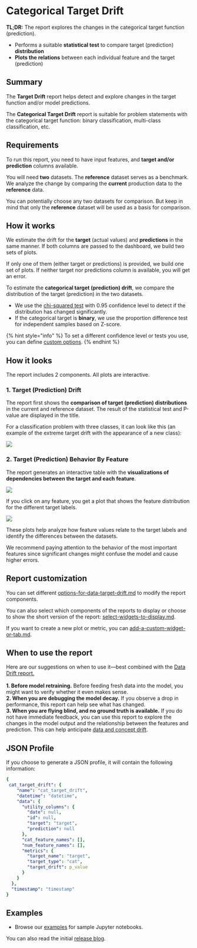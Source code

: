# Categorical Target Drift

**TL;DR:** The report explores the changes in the categorical target function (prediction).&#x20;

* Performs a suitable **statistical test** to compare target (prediction) **distribution**&#x20;
* **Plots the relations** between each individual feature and the target (prediction)

## Summary

The **Target Drift** report helps detect and explore changes in the target function and/or model predictions.&#x20;

The **Categorical Target Drift** report is suitable for problem statements with the categorical target function: binary classification, multi-class classification, etc.

## Requirements

To run this report, you need to have input features, and **target and/or prediction** columns available.

You will need **two** datasets. The **reference** dataset serves as a benchmark. We analyze the change by comparing the **current** production data to the **reference** data.

You can potentially choose any two datasets for comparison. But keep in mind that only the **reference** dataset will be used as a basis for comparison.&#x20;

## How it works

We estimate the drift for the **target** (actual values) and **predictions** in the same manner. If both columns are passed to the dashboard, we build two sets of plots.&#x20;

If only one of them (either target or predictions) is provided, we build one set of plots. If neither target nor predictions column is available, you will get an error.

To estimate the **categorical target (prediction) drift**, we compare the distribution of the target (prediction) in the two datasets.&#x20;

* We use the [chi-squared test](https://en.wikipedia.org/wiki/Chi-squared\_test) with 0.95 confidence level to detect if the distribution has changed significantly.
* If the categorical target is **binary**, we use the proportion difference test for independent samples based on Z-score.

{% hint style="info" %}
To set a different confidence level or tests you use, you can define [custom options](../../step-by-step-guides/report-customization/options-for-data-target-drift.md).
{% endhint %}

## How it looks

The report includes 2 components. All plots are interactive.

### 1. Target (Prediction) Drift&#x20;

The report first shows the **comparison of target (prediction) distributions** in the current and reference dataset. The result of the statistical test and P-value are displayed in the title.

For a classification problem with three classes, it can look like this (an example of the extreme target drift with the appearance of a new class):

![](../../.gitbook/assets/cat_target_drift.png)

### 2. Target (Prediction) Behavior By Feature

The report generates an interactive table with the **visualizations of dependencies between the target and each feature**.&#x20;

![](../../.gitbook/assets/cat_target_drift_behavior_by_feature.png)

If you click on any feature, you get a plot that shows the feature distribution for the different target labels.&#x20;

![](../../.gitbook/assets/cat_target_drift_behavior_by_feature_example.png)

These plots help analyze how feature values relate to the target labels and identify the differences between the datasets.&#x20;

We recommend paying attention to the behavior of the most important features since significant changes might confuse the model and cause higher errors.

## Report customization

You can set different [options-for-data-target-drift.md](../../step-by-step-guides/report-customization/options-for-data-target-drift.md "mention") to modify the report components.&#x20;

You can also select which components of the reports to display or choose to show the short version of the report: [select-widgets-to-display.md](../../step-by-step-guides/report-customization/select-widgets-to-display.md "mention").&#x20;

If you want to create a new plot or metric, you can [add-a-custom-widget-or-tab.md](../../step-by-step-guides/report-customization/add-a-custom-widget-or-tab.md "mention").

## When to use the report

Here are our suggestions on when to use it—best combined with the [Data Drift report.](data-drift.md)\
\
**1. Before model retraining.** Before feeding fresh data into the model, you might want to verify whether it even makes sense.\
**2. When you are debugging the model decay.** If you observe a drop in performance, this report can help see what has changed.\
**3. When you are flying blind, and no ground truth is available.** If you do not have immediate feedback, you can use this report to explore the changes in the model output and the relationship between the features and prediction. This can help anticipate [data and concept drift](https://evidentlyai.com/blog/machine-learning-monitoring-data-and-concept-drift).&#x20;

## JSON Profile

If you choose to generate a JSON profile, it will contain the following information:&#x20;

```yaml
{
 cat_target_drift": {
    "name": "cat_target_drift",
    "datetime": "datetime",
    "data": {
      "utility_columns": {
        "date": null,
        "id": null,
        "target": "target",
        "prediction": null
      },
      "cat_feature_names": [],
      "num_feature_names": [],
      "metrics": {
        "target_name": "target",
        "target_type": "cat",
        "target_drift": p_value
      }
    }
  },
  "timestamp": "timestamp"
}
```

## Examples

* Browse our [examples](../examples.md) for sample Jupyter notebooks.

You can also read the initial [release blog](https://evidentlyai.com/blog/evidently-014-target-and-prediction-drift).

